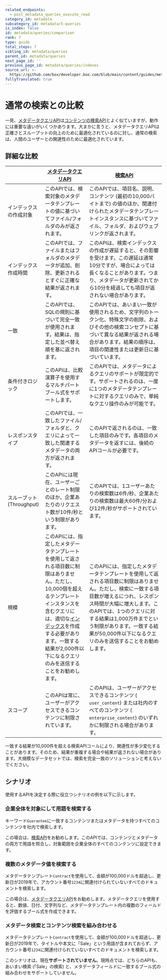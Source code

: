 ```yaml
---
related_endpoints:
  - post_metadata_queries_execute_read
category_id: metadata
subcategory_id: metadata/5-queries
is_index: false
id: metadata/queries/comparison
rank: 7
type: guide
total_steps: 7
sibling_id: metadata/queries
parent_id: metadata/queries
next_page_id: ''
previous_page_id: metadata/queries/indexes
source_url: >-
  https://github.com/box/developer.box.com/blob/main/content/guides/metadata/5-queries/7-comparison.md
fullyTranslated: true
---
```

# 通常の検索との比較

一見、[メタデータクエリAPI][mdq_api]は[コンテンツの検索API][search]とよく似ていますが、動作には重要な違いがいくつかあります。大まかに言うと、メタデータクエリAPIは正確さとスループットの向上のために最適化されているのに対し、通常の検索は、人間のユーザーとの関連性のために最適化されています。

## 詳細な比較

<!-- markdownlint-disable line-length -->

|                     | [メタデータクエリAPI][mdq_api]                                                                                                                                                        | [検索API][search]                                                                                                                                                      |
| ------------------- | ----------------------------------------------------------------------------------------------------------------------------------------------------------------------------- | -------------------------------------------------------------------------------------------------------------------------------------------------------------------- |
|  インデックスの作成対象        | このAPIでは、検索対象のメタデータテンプレートの値に基づいてファイル/フォルダのみが返されます。                                                                                                                             | このAPIでは、項目名、説明、コンテンツ (最初の10,000バイトまで) の値のほか、関連付けられたメタデータテンプレートインスタンスに基づいてファイル、フォルダ、およびウェブリンクが返されます。                                                                  |
|  インデックス作成時間         | このAPIでは、ファイルまたはフォルダのメタデータが追加、削除、更新されるとすぐに正確な結果が返されます。                                                                                                                         | このAPIは、検索インデックスの作成が遅延すると、その影響を受けます。この遅延は通常10分ですが、場合によっては長くなることがあります。つまり、メタデータが更新されてから10分を経過しても項目が返されない場合があります。                                                       |
|  一致                 | このAPIでは、SQLの規則に基づいて完全一致が使用されます。結果は、指定した並べ替え順を基に返されます。                                                                                                                         | このAPIでは、あいまい一致が使用されるため、文字列のトークン化、特殊文字の削除、およびその他の検索コンセプトに基づいて異なる結果が返される場合があります。結果の順序は、項目の関連性または更新日に基づいています。                                                           |
|  条件付きロジック           | このAPIは、比較演算子を使用するマルチパートブール式をサポートします。                                                                                                                                          | このAPIでは、メタデータによるクエリのサポートが限定的です。サポートされるのは、一度に1つのメタデータテンプレートに対するクエリのみで、単純なクエリ操作のみが可能です。                                                                                |
|  レスポンスタイプ           | このAPIでは、一致したファイル/フォルダと、クエリによって一致した関連するメタデータの両方が返されます。                                                                                                                         | このAPIで返されるのは、一致した項目のみです。各項目のメタデータを返すには、後続のAPIコールが必要です。                                                                                                               |
| スループット (Throughput) | このAPIには現在、ユーザーごとのレート制限のほか、企業あたりのリクエスト数が10件/秒という制限があります。                                                                                                                       | このAPIでは、1ユーザーあたりの検索数は6件/秒、企業あたりの検索数は最大60件/分および12件/秒がサポートされています。                                                                                                      |
|  規模                 | このAPIには、指定したメタデータテンプレートを使用して返される項目数に制限はありません。ただし、10,000個を超えるテンプレートインスタンスを含むクエリには、適切な[インデックス](g://metadata/queries/indexes)を作成する必要があります。一致する結果が2,000件以下になるクエリのみを送信することをお勧めします。 | このAPIには、指定したメタデータテンプレートを使用して返される項目数に制限はありません。ただし、検索に一致する項目数が増えるにつれ、レスポンス時間が大幅に増大します。このAPIでは、1つのクエリに対する結果は1,000万件までという制限があります。一致する結果が50,000件以下になるクエリのみを送信することをお勧めします。 |
|  スコープ               | このAPIは常に、ユーザーがアクセスできるコンテンツに制限されています。                                                                                                                                          | このAPIは、ユーザーがアクセスできるコンテンツ (`​user_content​`) または社内のすべてのコンテンツ (`​enterprise_content​`) のいずれかに制限される場合があります。                                                             |

<!-- markdownlint-enable line-length -->

<Message warning>

一致する結果が10,000件を超える検索APIコールにより、関連性が多少変化することがあります。そのため、結果が重複する場合や結果が返されない場合があります。大規模なデータセットでは、検索を完全一致のソリューションと考えないでください。

</Message>

## シナリオ

使用するAPIを決定する際に役立つシナリオの例を以下に示します。

### 企業全体を対象にして用語を検索する

キーワード`Guarantee`に一致するコンテンツまたはメタデータを持つすべてのコンテンツを社内で検索します。

この場合は、[検索API][search]をお勧めします。このAPIでは、コンテンツとメタデータの両方で用語を照合し、対象範囲を企業全体のすべてのコンテンツに設定できます。

### 複数のメタデータ値を検索する

メタデータテンプレート`​Contract​`を使用して、金額が100,000ドルを超過し、更新日が2019年で、アカウント番号`​1234`に関連付けられていないすべてのドキュメントを検索します。

この場合は、[メタデータクエリAPI][mdq_api]をお勧めします。メタデータクエリを使用すると、数値、日付、文字列など、メタデータテンプレート内の複数のフィールドを評価するブール式を作成できます。

### メタデータ検索とコンテンツ検索を組み合わせる

メタデータテンプレート`​Contract​`を使用して、金額が100,000ドルを超過し、更新日が2019年で、タイトルや本文に「Sale」という用語が含まれておらず、アカウント番号`​1234`に関連付けられていないすべてのドキュメントを検索します。

このシナリオは、現在**サポートされていません**。現時点では、どちらのAPIも、あいまい検索 (「Sale」の検索) と、メタデータフィールドに一致するブール式の組み合わせをサポートしていません。

[mdq_api]: e://post_metadata_queries_execute_read

[search]: e://get_search
